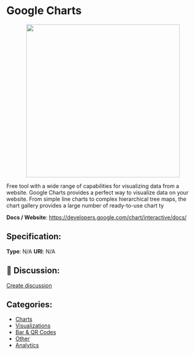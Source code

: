# Google Charts
<p align="center">
    <img width="400" src="https://raw.githubusercontent.com/apis-list/apis-list/apis/google-charts/logo_256x256.png" />
</p>

Free tool with a wide range of capabilities for visualizing data from a website. Google Charts provides a perfect way to visualize data on your website.  From simple line charts to complex hierarchical tree maps, the chart gallery provides a large number of ready-to-use chart ty

**Docs / Website**: https://developers.google.com/chart/interactive/docs/

## Specification:
**Type**:  N/A 
**URI**:  N/A 

## 💬 Discussion:
[Create discussion](link)

## Categories:
- [Charts](https://github.com/apis-list/apis-list#charts)
- [Visualizations](https://github.com/apis-list/apis-list#visualizations)
- [Bar & QR Codes](https://github.com/apis-list/apis-list#bar-and-qr-codes)
- [Other](https://github.com/apis-list/apis-list#other)
- [Analytics](https://github.com/apis-list/apis-list#analytics)





